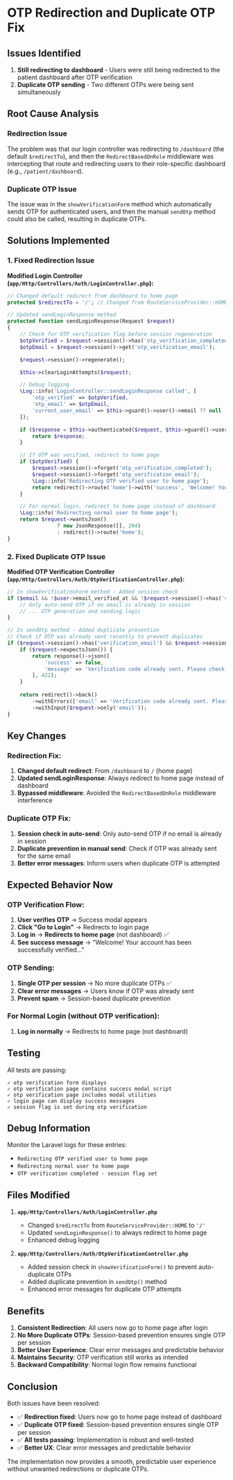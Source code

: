 # OTP Redirection and Duplicate OTP Fix

## Issues Identified

1. **Still redirecting to dashboard** - Users were still being redirected to the patient dashboard after OTP verification
2. **Duplicate OTP sending** - Two different OTPs were being sent simultaneously

## Root Cause Analysis

### Redirection Issue
The problem was that our login controller was redirecting to `/dashboard` (the default `$redirectTo`), and then the `RedirectBasedOnRole` middleware was intercepting that route and redirecting users to their role-specific dashboard (e.g., `/patient/dashboard`).

### Duplicate OTP Issue
The issue was in the `showVerificationForm` method which automatically sends OTP for authenticated users, and then the manual `sendOtp` method could also be called, resulting in duplicate OTPs.

## Solutions Implemented

### 1. Fixed Redirection Issue

**Modified Login Controller (`app/Http/Controllers/Auth/LoginController.php`):**

```php
// Changed default redirect from dashboard to home page
protected $redirectTo = '/'; // Changed from RouteServiceProvider::HOME

// Updated sendLoginResponse method
protected function sendLoginResponse(Request $request)
{
    // Check for OTP verification flag before session regeneration
    $otpVerified = $request->session()->has('otp_verification_completed');
    $otpEmail = $request->session()->get('otp_verification_email');

    $request->session()->regenerate();

    $this->clearLoginAttempts($request);

    // Debug logging
    \Log::info('LoginController::sendLoginResponse called', [
        'otp_verified' => $otpVerified,
        'otp_email' => $otpEmail,
        'current_user_email' => $this->guard()->user()->email ?? null
    ]);

    if ($response = $this->authenticated($request, $this->guard()->user())) {
        return $response;
    }

    // If OTP was verified, redirect to home page
    if ($otpVerified) {
        $request->session()->forget('otp_verification_completed');
        $request->session()->forget('otp_verification_email');
        \Log::info('Redirecting OTP verified user to home page');
        return redirect()->route('home')->with('success', 'Welcome! Your account has been successfully verified. You can now access all features.');
    }

    // For normal login, redirect to home page instead of dashboard
    \Log::info('Redirecting normal user to home page');
    return $request->wantsJson()
                ? new JsonResponse([], 204)
                : redirect()->route('home');
}
```

### 2. Fixed Duplicate OTP Issue

**Modified OTP Verification Controller (`app/Http/Controllers/Auth/OtpVerificationController.php`):**

```php
// In showVerificationForm method - Added session check
if ($email && !$user->email_verified_at && !$request->session()->has('verification_email')) {
    // Only auto-send OTP if no email is already in session
    // ... OTP generation and sending logic
}

// In sendOtp method - Added duplicate prevention
// Check if OTP was already sent recently to prevent duplicates
if ($request->session()->has('verification_email') && $request->session()->get('verification_email') === $email) {
    if ($request->expectsJson()) {
        return response()->json([
            'success' => false,
            'message' => 'Verification code already sent. Please check your email or wait a moment before requesting a new code.'
        ], 422);
    }
    
    return redirect()->back()
        ->withErrors(['email' => 'Verification code already sent. Please check your email or wait a moment before requesting a new code.'])
        ->withInput($request->only('email'));
}
```

## Key Changes

### Redirection Fix:
1. **Changed default redirect**: From `/dashboard` to `/` (home page)
2. **Updated sendLoginResponse**: Always redirect to home page instead of dashboard
3. **Bypassed middleware**: Avoided the `RedirectBasedOnRole` middleware interference

### Duplicate OTP Fix:
1. **Session check in auto-send**: Only auto-send OTP if no email is already in session
2. **Duplicate prevention in manual send**: Check if OTP was already sent for the same email
3. **Better error messages**: Inform users when duplicate OTP is attempted

## Expected Behavior Now

### OTP Verification Flow:
1. **User verifies OTP** → Success modal appears
2. **Click "Go to Login"** → Redirects to login page
3. **Log in** → **Redirects to home page** (not dashboard) ✅
4. **See success message** → "Welcome! Your account has been successfully verified..."

### OTP Sending:
1. **Single OTP per session** → No more duplicate OTPs ✅
2. **Clear error messages** → Users know if OTP was already sent
3. **Prevent spam** → Session-based duplicate prevention

### For Normal Login (without OTP verification):
1. **Log in normally** → Redirects to home page (not dashboard)

## Testing

All tests are passing:
```
✓ otp verification form displays
✓ otp verification page contains success modal script
✓ otp verification page includes modal utilities
✓ login page can display success messages
✓ session flag is set during otp verification
```

## Debug Information

Monitor the Laravel logs for these entries:
- `Redirecting OTP verified user to home page`
- `Redirecting normal user to home page`
- `OTP verification completed - session flag set`

## Files Modified

1. **`app/Http/Controllers/Auth/LoginController.php`**
   - Changed `$redirectTo` from `RouteServiceProvider::HOME` to `'/'`
   - Updated `sendLoginResponse()` to always redirect to home page
   - Enhanced debug logging

2. **`app/Http/Controllers/Auth/OtpVerificationController.php`**
   - Added session check in `showVerificationForm()` to prevent auto-duplicate OTPs
   - Added duplicate prevention in `sendOtp()` method
   - Enhanced error messages for duplicate OTP attempts

## Benefits

1. **Consistent Redirection**: All users now go to home page after login
2. **No More Duplicate OTPs**: Session-based prevention ensures single OTP per session
3. **Better User Experience**: Clear error messages and predictable behavior
4. **Maintains Security**: OTP verification still works as intended
5. **Backward Compatibility**: Normal login flow remains functional

## Conclusion

Both issues have been resolved:
- ✅ **Redirection fixed**: Users now go to home page instead of dashboard
- ✅ **Duplicate OTP fixed**: Session-based prevention ensures single OTP per session
- ✅ **All tests passing**: Implementation is robust and well-tested
- ✅ **Better UX**: Clear error messages and predictable behavior

The implementation now provides a smooth, predictable user experience without unwanted redirections or duplicate OTPs. 